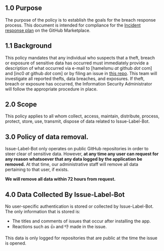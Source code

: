 ## 1.0 Purpose

The purpose of the policy is to establish the goals for the breach response process.  This document is intended for compliance for the [Incident response plan](https://developer.github.com/marketplace/getting-started/security-review-process/#incident-response-plan) on the GitHub Marketplace.

## 1.1 Background

This policy mandates that any individual who suspects that a theft, breach or
exposure of sensitive data has occurred must immediately provide a description of what
occurred via e-mail to [hamelsmu _at_ github _dot_ com] and [inc0 _at_ github _dot_ com] or by filing an issue in [this repo](https://github.com/machine-learning-apps/Issue-Label-Bot). This team will investigate all reported thefts, data breaches, and exposures. If theft, breach or exposure has occurred, the Information Security Administrator will follow the appropriate procedure in place.

## 2.0 Scope

This policy applies to all whom collect, access, maintain, distribute, process, protect,
store, use, transmit, dispose of data related to Issue-Label-Bot.

## 3.0 Policy of data removal.

Issue-Label-Bot only operates on public GitHub repositories in order to steer clear of sensitive data.  However, **at any time any user can request for any reason whatsoever that any data logged by the application be removed.**  At that time, our administrative staff will remove all data pertaining to that user, if exists.  

**We will remove all data within 72 hours from request.**

## 4.0 Data Collected By Issue-Label-Bot

No user-specific authentication is stored or collected by Issue-Label-Bot.  The only information that is stored is: 
- The titles and comments of issues that occur after installing the app.
- Reactions such as 👍 and 👎 made in the issue. 

This data is only logged for repositories that are public at the time the issue is opened. 



